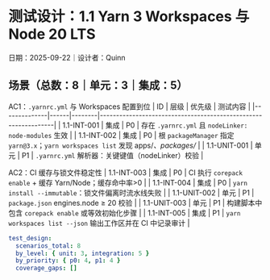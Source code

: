 # 测试设计：1.1 Yarn 3 Workspaces 与 Node 20 LTS

日期：2025-09-22｜设计者：Quinn

## 场景（总数：8｜单元：3｜集成：5）

AC1：`.yarnrc.yml` 与 Workspaces 配置到位
| ID           | 层级 | 优先级 | 测试内容                                                       |
|--------------|------|--------|----------------------------------------------------------------|
| 1.1-INT-001  | 集成 | P0     | 存在 `.yarnrc.yml` 且 `nodeLinker: node-modules` 生效           |
| 1.1-INT-002  | 集成 | P0     | 根 `packageManager` 指定 `yarn@3.x`；`yarn workspaces list` 发现 apps/*、packages/* |
| 1.1-UNIT-001 | 单元 | P1     | `.yarnrc.yml` 解析器：关键键值（nodeLinker）校验               |

AC2：CI 缓存与锁文件稳定性
| 1.1-INT-003  | 集成 | P0     | CI 执行 `corepack enable` + 缓存 Yarn/Node；缓存命中率>0       |
| 1.1-INT-004  | 集成 | P0     | `yarn install --immutable`：锁文件偏离时流水线失败             |
| 1.1-UNIT-002 | 单元 | P1     | `package.json` engines.node ≥ 20 校验                          |
| 1.1-UNIT-003 | 单元 | P1     | 构建脚本中包含 `corepack enable` 或等效初始化步骤              |
| 1.1-INT-005  | 集成 | P1     | `yarn workspaces list --json` 输出工作区并在 CI 中记录审计       |

```yaml
test_design:
  scenarios_total: 8
  by_level: { unit: 3, integration: 5 }
  by_priority: { p0: 4, p1: 4 }
  coverage_gaps: []
```

